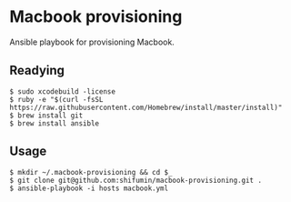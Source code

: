 Macbook provisioning
=====
Ansible playbook for provisioning Macbook.

## Readying

```
$ sudo xcodebuild -license
$ ruby -e "$(curl -fsSL https://raw.githubusercontent.com/Homebrew/install/master/install)"
$ brew install git
$ brew install ansible
```

## Usage

```
$ mkdir ~/.macbook-provisioning && cd $_
$ git clone git@github.com:shifumin/macbook-provisioning.git .
$ ansible-playbook -i hosts macbook.yml
```


